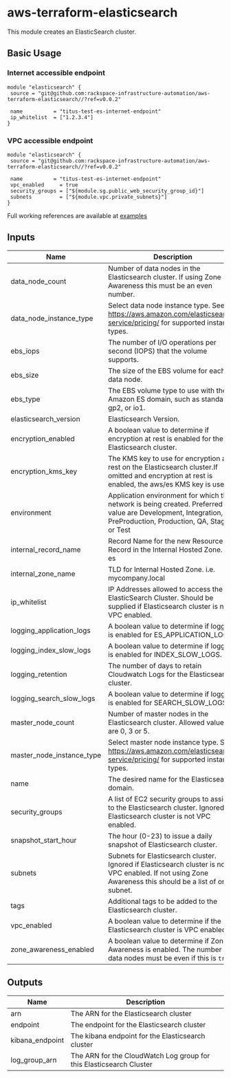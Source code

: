 # aws-terraform-elasticsearch

This module creates an ElasticSearch cluster.


## Basic Usage

### Internet accessible endpoint
```
module "elasticsearch" {
 source = "git@github.com:rackspace-infrastructure-automation/aws-terraform-elasticsearch//?ref=v0.0.2"

 name          = "titus-test-es-internet-endpoint"
 ip_whitelist  = ["1.2.3.4"]
}
```

### VPC accessible endpoint
```
module "elasticsearch" {
 source = "git@github.com:rackspace-infrastructure-automation/aws-terraform-elasticsearch//?ref=v0.0.2"

 name          = "titus-test-es-internet-endpoint"
 vpc_enabled     = true
 security_groups = ["${module.sg.public_web_security_group_id}"]
 subnets         = ["${module.vpc.private_subnets}"]
}
```

Full working references are available at [examples](examples)

## Inputs

| Name | Description | Type | Default | Required |
|------|-------------|:----:|:-----:|:-----:|
| data_node_count | Number of data nodes in the Elasticsearch cluster. If using Zone Awareness this must be an even number. | string | `6` | no |
| data_node_instance_type | Select data node instance type.  See https://aws.amazon.com/elasticsearch-service/pricing/ for supported instance types. | string | `m4.large.elasticsearch` | no |
| ebs_iops | The number of I/O operations per second (IOPS) that the volume supports. | string | `0` | no |
| ebs_size | The size of the EBS volume for each data node. | string | `20` | no |
| ebs_type | The EBS volume type to use with the Amazon ES domain, such as standard, gp2, or io1. | string | `gp2` | no |
| elasticsearch_version | Elasticsearch Version. | string | `6.3` | no |
| encryption_enabled | A boolean value to determine if encryption at rest is enabled for the Elasticsearch cluster. | string | `false` | no |
| encryption_kms_key | The KMS key to use for encryption at rest on the Elasticsearch cluster.If omitted and encryption at rest is enabled, the aws/es KMS key is used. | string | `` | no |
| environment | Application environment for which this network is being created. Preferred value are Development, Integration, PreProduction, Production, QA, Staging, or Test | string | `Development` | no |
| internal_record_name | Record Name for the new Resource Record in the Internal Hosted Zone. i.e. es | string | `` | no |
| internal_zone_name | TLD for Internal Hosted Zone. i.e. mycompany.local | string | `` | no |
| ip_whitelist | IP Addresses allowed to access the ElasticSearch Cluster.  Should be supplied if Elasticsearch cluster is not VPC enabled. | list | `<list>` | no |
| logging_application_logs | A boolean value to determine if logging is enabled for ES_APPLICATION_LOGS. | string | `false` | no |
| logging_index_slow_logs | A boolean value to determine if logging is enabled for INDEX_SLOW_LOGS. | string | `false` | no |
| logging_retention | The number of days to retain Cloudwatch Logs for the Elasticsearch cluster. | string | `30` | no |
| logging_search_slow_logs | A boolean value to determine if logging is enabled for SEARCH_SLOW_LOGS. | string | `false` | no |
| master_node_count | Number of master nodes in the Elasticsearch cluster.  Allowed values are 0, 3 or 5. | string | `3` | no |
| master_node_instance_type | Select master node instance type.  See https://aws.amazon.com/elasticsearch-service/pricing/ for supported instance types. | string | `m4.large.elasticsearch` | no |
| name | The desired name for the Elasticsearch domain. | string | - | yes |
| security_groups | A list of EC2 security groups to assign to the Elasticsearch cluster.  Ignored if Elasticsearch cluster is not VPC enabled. | list | `<list>` | no |
| snapshot_start_hour | The hour (0-23) to issue a daily snapshot of Elasticsearch cluster. | string | `0` | no |
| subnets | Subnets for Elasticsearch cluster.  Ignored if Elasticsearch cluster is not VPC enabled. If not using Zone Awareness this should be a list of one subnet. | list | `<list>` | no |
| tags | Additional tags to be added to the Elasticsearch cluster. | map | `<map>` | no |
| vpc_enabled | A boolean value to determine if the Elasticsearch cluster is VPC enabled. | string | `false` | no |
| zone_awareness_enabled | A boolean value to determine if Zone Awareness is enabled. The number of data nodes must be even if this is `true`. | string | `true` | no |

## Outputs

| Name | Description |
|------|-------------|
| arn | The ARN for the Elasticsearch cluster |
| endpoint | The endpoint for the Elasticsearch cluster |
| kibana_endpoint | The kibana endpoint for the Elasticsearch cluster |
| log_group_arn | The ARN for the CloudWatch Log group for this Elasticsearch Cluster |
